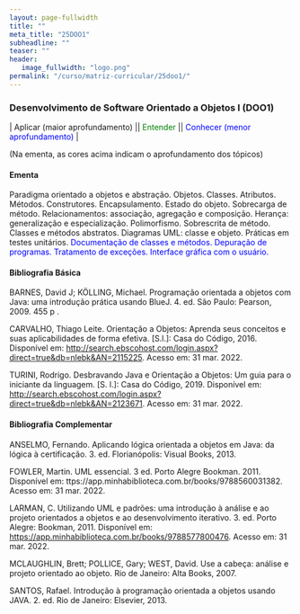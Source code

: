 ```yaml
---
layout: page-fullwidth
title: ""
meta_title: "25DOO1"
subheadline: ""
teaser: ""
header:
   image_fullwidth: "logo.png"
permalink: "/curso/matriz-curricular/25doo1/"
---
```


### **Desenvolvimento de Software Orientado a Objetos I (DOO1)**

| Aplicar (maior aprofundamento) || <class style="color: green">Entender</class> || <class style="color: blue">Conhecer (menor aprofundamento)</class> |

(Na ementa, as cores acima indicam o aprofundamento dos tópicos)


#### **Ementa**

Paradigma orientado a objetos e abstração. Objetos. Classes. Atributos. Métodos. Construtores. Encapsulamento. Estado do objeto. Sobrecarga de método. Relacionamentos: associação, agregação e composição. Herança: generalização e especialização. Polimorfismo. Sobrescrita de método. Classes e métodos abstratos. Diagramas UML: classe e objeto. Práticas em testes unitários. <class style="color: blue">Documentação de classes e métodos. Depuração de programas. Tratamento de exceções. Interface gráfica com o usuário.</class> 

#### **Bibliografia Básica** 

BARNES, David J; KÖLLING, Michael. Programação orientada a objetos com Java: uma introdução prática usando BlueJ. 4. ed. São Paulo: Pearson, 2009. 455 p .

CARVALHO, Thiago Leite. Orientação a Objetos: Aprenda seus conceitos e suas aplicabilidades de forma efetiva. [S.l.]: Casa do Código, 2016. Disponível em: http://search.ebscohost.com/login.aspx?direct=true&db=nlebk&AN=2115225. Acesso em: 31 mar. 2022. 

TURINI, Rodrigo. Desbravando Java e Orientação a Objetos: Um guia para o iniciante da linguagem. [S. l.]: Casa do Código, 2019. Disponível em: http://search.ebscohost.com/login.aspx?direct=true&db=nlebk&AN=2123671. Acesso em: 31 mar. 2022. 

#### **Bibliografia Complementar** 

ANSELMO, Fernando. Aplicando lógica orientada a objetos em Java: da lógica à certificação. 3. ed. Florianópolis: Visual Books, 2013. 

FOWLER, Martin. UML essencial. 3 ed. Porto Alegre Bookman. 2011. Disponível em: ttps://app.minhabiblioteca.com.br/books/9788560031382. Acesso em: 31 mar. 2022. 

LARMAN, C. Utilizando UML e padrões: uma introdução à análise e ao projeto orientados a objetos e ao desenvolvimento iterativo. 3. ed. Porto Alegre: Bookman, 2011. Disponível em:  https://app.minhabiblioteca.com.br/books/9788577800476. Acesso em: 31 mar. 2022. 

MCLAUGHLIN, Brett; POLLICE, Gary; WEST, David. Use a cabeça: análise e projeto orientado ao objeto. Rio de Janeiro: Alta Books, 2007. 

SANTOS, Rafael. Introdução à programação orientada a objetos usando JAVA. 2. ed. Rio de Janeiro: Elsevier, 2013. 